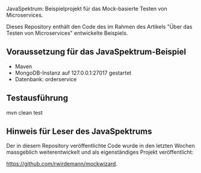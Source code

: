 JavaSpektrum: Beispielprojekt für das Mock-basierte Testen von Microservices.

Dieses Repository enthält den Code des im Rahmen des Artikels "Über das Testen von Microservices" entwickelte Beispiels. 

## Voraussetzung für das JavaSpektrum-Beispiel
* Maven
* MongoDB-Instanz auf 127.0.0.1:27017 gestartet
* Datenbank: orderservice

## Testausführung
mvn clean test

## Hinweis für Leser des JavaSpektrums
Der in diesem Repository veröffentlichte Code wurde in den letzten Wochen massgeblich weiterentwickelt und als eigenständiges Projekt veröffentlicht: 

https://github.com/rwirdemann/mockwizard.




